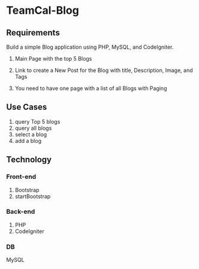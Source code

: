 # TeamCal-Blog
## Requirements
Build a simple Blog application using PHP, MySQL, and CodeIgniter.

1. Main Page with the top 5 Blogs

2. Link to create a New Post for the Blog with title, Description, Image, and Tags

3. You need to have one page with a list of all Blogs with Paging

## Use Cases
1. query Top 5 blogs
2. query all blogs
3. select a blog
4. add a blog

## Technology
### Front-end
1. Bootstrap
2. startBootstrap

### Back-end
1. PHP
2. CodeIgniter
### DB
MySQL
